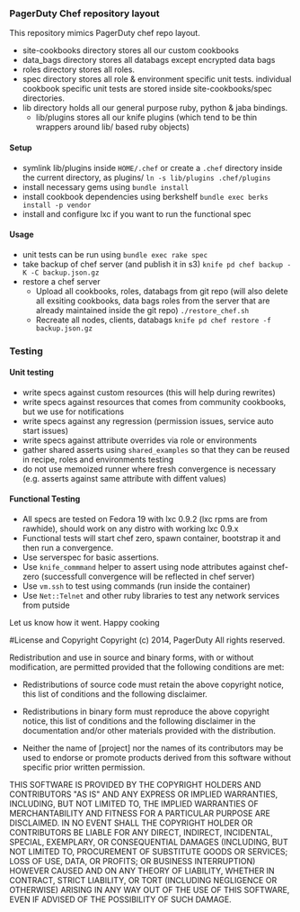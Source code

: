 ### PagerDuty Chef repository layout

This repository mimics PagerDuty chef repo layout.

- site-cookbooks directory stores all our custom cookbooks
- data_bags directory stores all databags except encrypted data bags
- roles directory stores all roles.
- spec directory stores all role & environment specific unit tests. individual cookbook specific unit tests are stored inside site-cookbooks<cookbook name>/spec directories.
- lib directory holds all our general purpose ruby, python & jaba bindings.
  -  lib/plugins stores all our knife plugins (which tend to be thin wrappers around lib/ based ruby objects)

#### Setup
- symlink lib/plugins inside ```HOME/.chef``` or create a ```.chef``` directory inside the current directory, as plugins/
  ```ln -s lib/plugins .chef/plugins```
- install necessary gems using ```bundle install```
- install cookbook dependencies using berkshelf ```bundle exec berks install -p vendor```
- install and configure lxc if you want to run the functional spec


#### Usage
- unit tests can be run using ```bundle exec rake spec```
- take backup of chef server (and publish it in s3)
  ```knife pd chef backup -K -C backup.json.gz```
- restore a chef server
  - Upload all cookbooks, roles, databags from git repo (will also delete all exsiting cookbooks, data bags roles from the server that are already maintained inside the git repo) 
  ```./restore_chef.sh ```
  - Recreate all nodes, clients, databags
  ```knife pd chef restore -f backup.json.gz```

### Testing
#### Unit testing
- write specs against custom resources (this will help during rewrites)
- write specs against resources that comes from community cookbooks, but we use for notifications
- write specs against any regression (permission issues, service auto start issues)
- write specs against attribute overrides via role or environments
- gather shared asserts using ```shared_examples``` so that they can be reused in recipe, roles and environments testing
- do not use memoized runner where fresh convergence is necessary (e.g. asserts against same attribute with diffent values)

#### Functional Testing
- All specs are tested on Fedora 19 with lxc 0.9.2 (lxc rpms are from rawhide), should work on any distro with working lxc 0.9.x
- Functional tests will start chef zero, spawn container, bootstrap it and then run a convergence.
- Use serverspec for basic assertions.
- Use ```knife_commmand``` helper to assert using node attributes against chef-zero (successfull convergence will be reflected in chef server)
- Use ```vm.ssh``` to test using commands (run inside the container)
- Use ``Net::Telnet`` and other ruby libraries to test any network services from putside

Let us know how it went. Happy cooking

#License and Copyright
Copyright (c) 2014, PagerDuty
All rights reserved.

Redistribution and use in source and binary forms, with or without modification, are permitted provided that the following conditions are met:

* Redistributions of source code must retain the above copyright notice, this list of conditions and the following disclaimer.

* Redistributions in binary form must reproduce the above copyright notice, this list of conditions and the following disclaimer in the documentation and/or other materials provided with the distribution.

* Neither the name of [project] nor the names of its contributors may be used to endorse or promote products derived from this software without specific prior written permission.

THIS SOFTWARE IS PROVIDED BY THE COPYRIGHT HOLDERS AND CONTRIBUTORS "AS IS" AND ANY EXPRESS OR IMPLIED WARRANTIES, INCLUDING, BUT NOT LIMITED TO, THE IMPLIED WARRANTIES OF MERCHANTABILITY AND FITNESS FOR A PARTICULAR PURPOSE ARE DISCLAIMED. IN NO EVENT SHALL THE COPYRIGHT HOLDER OR CONTRIBUTORS BE LIABLE FOR ANY DIRECT, INDIRECT, INCIDENTAL, SPECIAL, EXEMPLARY, OR CONSEQUENTIAL DAMAGES (INCLUDING, BUT NOT LIMITED TO, PROCUREMENT OF SUBSTITUTE GOODS OR SERVICES; LOSS OF USE, DATA, OR PROFITS; OR BUSINESS INTERRUPTION) HOWEVER CAUSED AND ON ANY THEORY OF LIABILITY, WHETHER IN CONTRACT, STRICT LIABILITY, OR TORT (INCLUDING NEGLIGENCE OR OTHERWISE) ARISING IN ANY WAY OUT OF THE USE OF THIS SOFTWARE, EVEN IF ADVISED OF THE POSSIBILITY OF SUCH DAMAGE.
